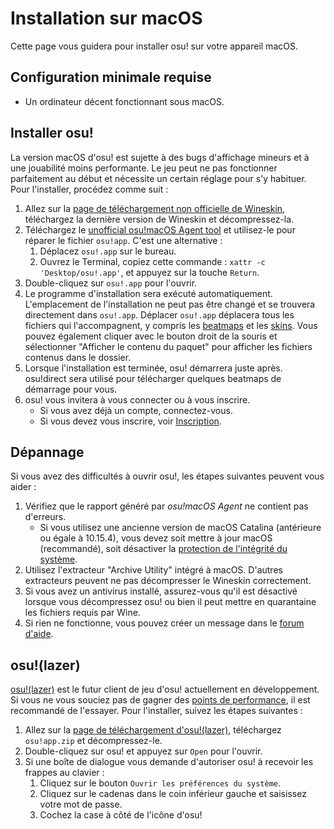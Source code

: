 # Installation sur macOS

Cette page vous guidera pour installer osu! sur votre appareil macOS.

## Configuration minimale requise

- Un ordinateur décent fonctionnant sous macOS.

## Installer osu!

La version macOS d'osu! est sujette à des bugs d'affichage mineurs et à une jouabilité moins performante. Le jeu peut ne pas fonctionner parfaitement au début et nécessite un certain réglage pour s'y habituer. Pour l'installer, procédez comme suit :

1. Allez sur la [page de téléchargement non officielle de Wineskin](https://osu.ppy.sh/community/forums/topics/1106057), téléchargez la dernière version de Wineskin et décompressez-la.
2. Téléchargez le [unofficial osu!macOS Agent tool](https://osu.ppy.sh/community/forums/topics/1036678) et utilisez-le pour réparer le fichier `osu!app`. C'est une alternative :
   1. Déplacez `osu!.app` sur le bureau.
   2. Ouvrez le Terminal, copiez cette commande : `xattr -c 'Desktop/osu!.app'`, et appuyez sur la touche `Return`.
3. Double-cliquez sur `osu!.app` pour l'ouvrir.
4. Le programme d'installation sera exécuté automatiquement. L'emplacement de l'installation ne peut pas être changé et se trouvera directement dans `osu!.app`. Déplacer `osu!.app` déplacera tous les fichiers qui l'accompagnent, y compris les [beatmaps](/wiki/Beatmap) et les [skins](/wiki/Skin). Vous pouvez également cliquer avec le bouton droit de la souris et sélectionner "Afficher le contenu du paquet" pour afficher les fichiers contenus dans le dossier.
5. Lorsque l'installation est terminée, osu! démarrera juste après. osu!direct sera utilisé pour télécharger quelques beatmaps de démarrage pour vous.
6. osu! vous invitera à vous connecter ou à vous inscrire.
   - Si vous avez déjà un compte, connectez-vous.
   - Si vous devez vous inscrire, voir [Inscription](/wiki/Registration).

## Dépannage

Si vous avez des difficultés à ouvrir osu!, les étapes suivantes peuvent vous aider :

1. Vérifiez que le rapport généré par *osu!macOS Agent* ne contient pas d'erreurs.
   - Si vous utilisez une ancienne version de macOS Catalina (antérieure ou égale à 10.15.4), vous devez soit mettre à jour macOS (recommandé), soit désactiver la [protection de l'intégrité du système](https://developer.apple.com/documentation/security/disabling_and_enabling_system_integrity_protection).
2. Utilisez l'extracteur "Archive Utility" intégré à macOS. D'autres extracteurs peuvent ne pas décompresser le Wineskin correctement.
3. Si vous avez un antivirus installé, assurez-vous qu'il est désactivé lorsque vous décompressez osu! ou bien il peut mettre en quarantaine les fichiers requis par Wine.
4. Si rien ne fonctionne, vous pouvez créer un message dans le [forum d'aide](https://osu.ppy.sh/community/forums/5).

## osu!(lazer)

[osu!(lazer)](/wiki/Client/Release_stream/Lazer) est le futur client de jeu d'osu! actuellement en développement. Si vous ne vous souciez pas de gagner des [points de performance](/wiki/Performance_points), il est recommandé de l'essayer. Pour l'installer, suivez les étapes suivantes :

1. Allez sur la [page de téléchargement d'osu!(lazer)](https://github.com/ppy/osu/releases/latest), téléchargez `osu!app.zip` et décompressez-le.
2. Double-cliquez sur osu! et appuyez sur `Open` pour l'ouvrir.
3. Si une boîte de dialogue vous demande d'autoriser osu! à recevoir les frappes au clavier :
   1. Cliquez sur le bouton `Ouvrir les préférences du système`.
   2. Cliquez sur le cadenas dans le coin inférieur gauche et saisissez votre mot de passe.
   3. Cochez la case à côté de l'icône d'osu!
